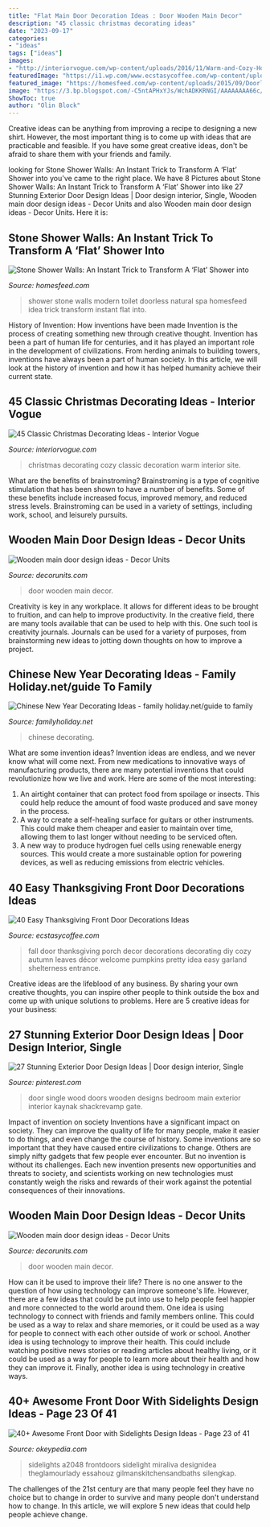 ```yaml
---
title: "Flat Main Door Decoration Ideas : Door Wooden Main Decor"
description: "45 classic christmas decorating ideas"
date: "2023-09-17"
categories:
- "ideas"
tags: ["ideas"]
images:
- "http://interiorvogue.com/wp-content/uploads/2016/11/Warm-and-Cozy-Home.jpg"
featuredImage: "https://i1.wp.com/www.ecstasycoffee.com/wp-content/uploads/2016/10/Thanksgiving-Front-Door-Decorations-5.jpg"
featured_image: "https://homesfeed.com/wp-content/uploads/2015/09/Doorless-shower-idea-with-beautiful-natural-stone-wall-system-a-wall-niche-for-putting-some-bathing-supplies-wall-mounted-showerhead-fixture-a-modern-toilet-in-white-.jpg"
image: "https://3.bp.blogspot.com/-C5ntAPHxYJs/WchADKKRNGI/AAAAAAAA66c/TuqXGVAdqvE_Bq3p3Ge2MQXlBTz1sy4TQCLcBGAs/s1600/11.jpg"
ShowToc: true
author: "Olin Block"
---
```



Creative ideas can be anything from improving a recipe to designing a new shirt. However, the most important thing is to come up with ideas that are practicable and feasible. If you have some great creative ideas, don't be afraid to share them with your friends and family.

	

		
looking for Stone Shower Walls: An Instant Trick to Transform A ‘Flat’ Shower into you've came to the right place. We have 8 Pictures about Stone Shower Walls: An Instant Trick to Transform A ‘Flat’ Shower into like 27 Stunning Exterior Door Design Ideas | Door design interior, Single, Wooden main door design ideas - Decor Units and also Wooden main door design ideas - Decor Units. Here it is:
		
    
## Stone Shower Walls: An Instant Trick To Transform A ‘Flat’ Shower Into

<img loading=lazy src="https://homesfeed.com/wp-content/uploads/2015/09/Doorless-shower-idea-with-beautiful-natural-stone-wall-system-a-wall-niche-for-putting-some-bathing-supplies-wall-mounted-showerhead-fixture-a-modern-toilet-in-white-.jpg" onerror="this.onerror=null;this.src='https://tse2.mm.bing.net/th?id=OIP.ZmS8ZUt9Sgyny72ynsC7TwHaJ4&amp;pid=15.1';" alt="Stone Shower Walls: An Instant Trick to Transform A ‘Flat’ Shower into">

_Source: homesfeed.com_

>shower stone walls modern toilet doorless natural spa homesfeed idea trick transform instant flat into. 

	

History of Invention: How inventions have been made
Invention is the process of creating something new through creative thought. Invention has been a part of human life for centuries, and it has played an important role in the development of civilizations. From herding animals to building towers, inventions have always been a part of human society. In this article, we will look at the history of invention and how it has helped humanity achieve their current state.

    
## 45 Classic Christmas Decorating Ideas - Interior Vogue

<img loading=lazy src="http://interiorvogue.com/wp-content/uploads/2016/11/Warm-and-Cozy-Home.jpg" onerror="this.onerror=null;this.src='https://tse4.mm.bing.net/th?id=OIP.WjhrYygH6SvikKILyvoObAHaKz&amp;pid=15.1';" alt="45 Classic Christmas Decorating Ideas - Interior Vogue">

_Source: interiorvogue.com_

>christmas decorating cozy classic decoration warm interior site. 

	

What are the benefits of brainstroming?
Brainstroming is a type of cognitive stimulation that has been shown to have a number of benefits. Some of these benefits include increased focus, improved memory, and reduced stress levels. Brainstroming can be used in a variety of settings, including work, school, and leisurely pursuits.

    
## Wooden Main Door Design Ideas - Decor Units

<img loading=lazy src="https://4.bp.blogspot.com/-KzApw-mfBYQ/WchAE8278fI/AAAAAAAA66o/pWfqUW6yAww6KR9ho_tPYTQHelfeCaVAQCLcBGAs/s1600/4.jpg" onerror="this.onerror=null;this.src='https://tse3.mm.bing.net/th?id=OIP.ZBdDOh1Qlbawz4cMkSU0pwHaKb&amp;pid=15.1';" alt="Wooden main door design ideas - Decor Units">

_Source: decorunits.com_

>door wooden main decor. 

	

Creativity is key in any workplace. It allows for different ideas to be brought to fruition, and can help to improve productivity. In the creative field, there are many tools available that can be used to help with this. One such tool is creativity journals. Journals can be used for a variety of purposes, from brainstorming new ideas to jotting down thoughts on how to improve a project.

    
## Chinese New Year Decorating Ideas - Family Holiday.net/guide To Family

<img loading=lazy src="http://www.familyholiday.net/wp-content/uploads/2013/02/Chinese-New-Year-Decorating-Ideas_35.jpg" onerror="this.onerror=null;this.src='https://tse3.mm.bing.net/th?id=OIP.P1_25vmmRybil0ScNJNEqgHaJ3&amp;pid=15.1';" alt="Chinese New Year Decorating Ideas - family holiday.net/guide to family">

_Source: familyholiday.net_

>chinese decorating. 

	

What are some invention ideas?
Invention ideas are endless, and we never know what will come next. From new medications to innovative ways of manufacturing products, there are many potential inventions that could revolutionize how we live and work. Here are some of the most interesting: 
1. An airtight container that can protect food from spoilage or insects. This could help reduce the amount of food waste produced and save money in the process. 
2. A way to create a self-healing surface for guitars or other instruments. This could make them cheaper and easier to maintain over time, allowing them to last longer without needing to be serviced often. 
3. A new way to produce hydrogen fuel cells using renewable energy sources. This would create a more sustainable option for powering devices, as well as reducing emissions from electric vehicles. 

    
## 40 Easy Thanksgiving Front Door Decorations Ideas

<img loading=lazy src="https://i1.wp.com/www.ecstasycoffee.com/wp-content/uploads/2016/10/Thanksgiving-Front-Door-Decorations-5.jpg" onerror="this.onerror=null;this.src='https://tse3.mm.bing.net/th?id=OIP.0HgmT5lZf89iudeMvbTbLAAAAA&amp;pid=15.1';" alt="40 Easy Thanksgiving Front Door Decorations Ideas">

_Source: ecstasycoffee.com_

>fall door thanksgiving porch decor decorations decorating diy cozy autumn leaves décor welcome pumpkins pretty idea easy garland shelterness entrance. 

	

Creative ideas are the lifeblood of any business. By sharing your own creative thoughts, you can inspire other people to think outside the box and come up with unique solutions to problems. Here are 5 creative ideas for your business: 

    
## 27 Stunning Exterior Door Design Ideas | Door Design Interior, Single

<img loading=lazy src="https://i.pinimg.com/736x/c7/78/c2/c778c286cf0c3642e8efaa88a687b0cc.jpg" onerror="this.onerror=null;this.src='https://tse3.mm.bing.net/th?id=OIP.5VpuNMe1MuB3ay4OWs3FPAHaOo&amp;pid=15.1';" alt="27 Stunning Exterior Door Design Ideas | Door design interior, Single">

_Source: pinterest.com_

>door single wood doors wooden designs bedroom main exterior interior kaynak shackrevamp gate. 

	

Impact of invention on society
Inventions have a significant impact on society. They can improve the quality of life for many people, make it easier to do things, and even change the course of history. Some inventions are so important that they have caused entire civilizations to change. Others are simply nifty gadgets that few people ever encounter. But no invention is without its challenges. Each new invention presents new opportunities and threats to society, and scientists working on new technologies must constantly weigh the risks and rewards of their work against the potential consequences of their innovations.

    
## Wooden Main Door Design Ideas - Decor Units

<img loading=lazy src="https://3.bp.blogspot.com/-C5ntAPHxYJs/WchADKKRNGI/AAAAAAAA66c/TuqXGVAdqvE_Bq3p3Ge2MQXlBTz1sy4TQCLcBGAs/s1600/11.jpg" onerror="this.onerror=null;this.src='https://tse3.mm.bing.net/th?id=OIP.tx4j8KxyZAjDA0CVS5SeBQHaJ3&amp;pid=15.1';" alt="Wooden main door design ideas - Decor Units">

_Source: decorunits.com_

>door wooden main decor. 

	

How can it be used to improve their life?
There is no one answer to the question of how using technology can improve someone's life. However, there are a few ideas that could be put into use to help people feel happier and more connected to the world around them. One idea is using technology to connect with friends and family members online. This could be used as a way to relax and share memories, or it could be used as a way for people to connect with each other outside of work or school. Another idea is using technology to improve their health. This could include watching positive news stories or reading articles about healthy living, or it could be used as a way for people to learn more about their health and how they can improve it. Finally, another idea is using technology in creative ways.

    
## 40+ Awesome Front Door With Sidelights Design Ideas - Page 23 Of 41

<img loading=lazy src="https://okeypedia.com/wp-content/uploads/2018/09/40-Awesome-Front-Door-with-Sidelights-Design-Ideas-23.jpg" onerror="this.onerror=null;this.src='https://tse3.mm.bing.net/th?id=OIP.9_5WIPZXgCyo7oqG6oQgyQHaLI&amp;pid=15.1';" alt="40+ Awesome Front Door with Sidelights Design Ideas - Page 23 of 41">

_Source: okeypedia.com_

>sidelights a2048 frontdoors sidelight miraliva designidea theglamourlady essahouz gilmanskitchensandbaths silengkap. 

	

The challenges of the 21st century are that many people feel they have no choice but to change in order to survive and many people don't understand how to change. In this article, we will explore 5 new ideas that could help people achieve change.

